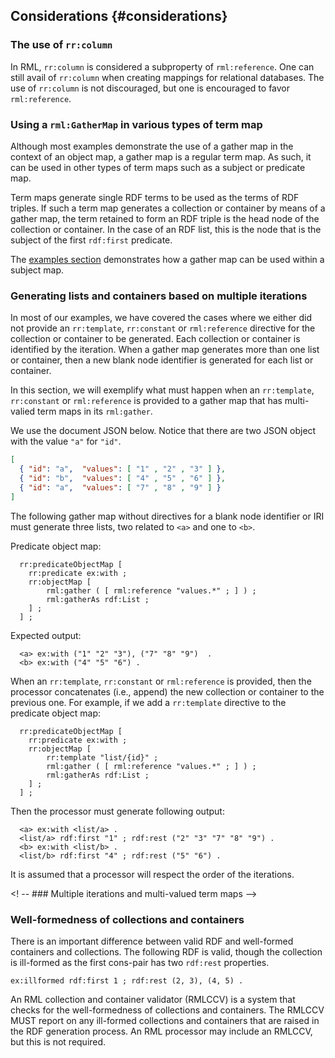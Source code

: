 ## Considerations {#considerations}

### The use of `rr:column`

In RML, `rr:column` is considered a subproperty of `rml:reference`. One can still avail of `rr:column` when creating mappings for relational databases. The use of `rr:column` is not discouraged, but one is encouraged to favor `rml:reference`. 


### Using a `rml:GatherMap` in various types of term map

Although most examples demonstrate the use of a gather map in the context of an object map, a gather map is a regular term map.
As such, it can be used in other types of term maps such as a subject or predicate map.

Term maps generate single RDF terms to be used as the terms of RDF triples.
If such a term map generates a collection or container by means of a gather map, the term retained to form an RDF triple is the head node of the collection or container.
In the case of an RDF list, this is the node that is the subject of the first `rdf:first` predicate.

The [examples section](#gatherinsubject) demonstrates how a gather map can be used within a subject map.

### Generating lists and containers based on multiple iterations

In most of our examples, we have covered the cases where we either did not provide an `rr:template`, `rr:constant` or `rml:reference` directive for the collection or container to be generated. Each collection or container is identified by the iteration. When a gather map generates more than one list or container, then a new blank node identifier is generated for each list or container.

In this section, we will exemplify what must happen when an `rr:template`, `rr:constant` or `rml:reference` is provided to a gather map that has multi-valied term maps in its `rml:gather`.

We use the document JSON below. Notice that there are two JSON object with the value `"a"` for `"id"`.

```json
[ 
  { "id": "a",  "values": [ "1" , "2" , "3" ] },
  { "id": "b",  "values": [ "4" , "5" , "6" ] },
  { "id": "a",  "values": [ "7" , "8" , "9" ] } 
]
```

The following gather map without directives for a blank node identifier or IRI must generate three lists, two related to `<a>` and one to `<b>`.

Predicate object map:

```turtle
  rr:predicateObjectMap [
    rr:predicate ex:with ;
    rr:objectMap [
        rml:gather ( [ rml:reference "values.*" ; ] ) ;
        rml:gatherAs rdf:List ;
    ] ;
  ] ;
```

Expected output:

```turtle
  <a> ex:with ("1" "2" "3"), ("7" "8" "9")  .
  <b> ex:with ("4" "5" "6") .
```

When an `rr:template`, `rr:constant` or `rml:reference` is provided, then the processor concatenates (i.e., append) the new collection or container to the previous one. For example, if we add a `rr:template` directive to the predicate object map:

```turtle
  rr:predicateObjectMap [
    rr:predicate ex:with ;
    rr:objectMap [
        rr:template "list/{id}" ;
        rml:gather ( [ rml:reference "values.*" ; ] ) ;
        rml:gatherAs rdf:List ;
    ] ;
  ] ;
```

Then the processor must generate following output:

```turtle
  <a> ex:with <list/a> .
  <list/a> rdf:first "1" ; rdf:rest ("2" "3" "7" "8" "9") .
  <b> ex:with <list/b> .
  <list/b> rdf:first "4" ; rdf:rest ("5" "6") .
```

It is assumed that a processor will respect the order of the iterations.

<! -- ### Multiple iterations and multi-valued term maps -->

### Well-formedness of collections and containers

There is an important difference between valid RDF and well-formed containers and collections. The following RDF is valid, though the collection is ill-formed as the first cons-pair has two `rdf:rest` properties.

```
ex:illformed rdf:first 1 ; rdf:rest (2, 3), (4, 5) .
```

An RML collection and container validator (RMLCCV) is a system that checks for the well-formedness of collections and containers. The RMLCCV MUST report on any ill-formed collections and containers that are raised in the RDF generation process. An RML processor may include an RMLCCV, but this is not required.